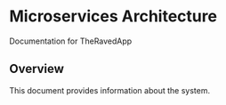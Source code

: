# Microservices Architecture

Documentation for TheRavedApp

## Overview

This document provides information about the system.
